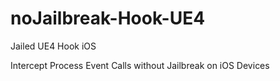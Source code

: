 # noJailbreak-Hook-UE4

Jailed UE4 Hook iOS

Intercept Process Event Calls without Jailbreak on iOS Devices
